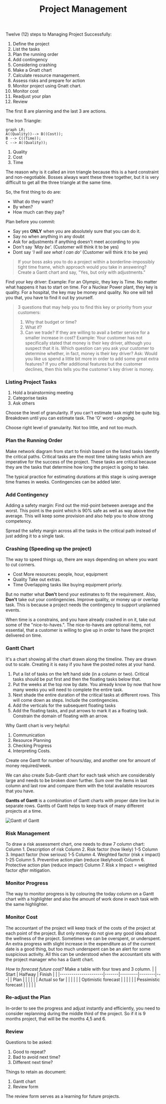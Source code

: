 ﻿---
layout: post
title: Project Management
categories: [Tech, Research]
---


Twelve (12) steps to Managing Project Successfully:

1. Define the project
2. List the tasks
3. Plan the running order
4. Add contingency
5. Considering crashing
6. Make a Gnatt chart
7. Calculate resource management.
8. Assess risks and prepare for action 
9. Monitor project using Gnatt chart.
10. Monitor cost
11. Readjust your plan
12. Review

The first 8 are planning and the last 3 are actions. 

The Iron Triangle:
```mermaid
graph LR;
A((Quality))--> B((Cost));
B --> C((Time));
C --> A((Quality));
```
1. Quality
2. Cost
3. Time

The reason why is it called an iron triangle because this is a hard constraint and non-negotiable. Bosses always want these three together, but it is very difficult to get all the three triangle at the same time. 

So, the first thing to do are:

- What do they want?
- By when?
- How much can they pay?

Plan before you commit:

- Say yes **ONLY** when you are absolutely sure that you can do it.
- Say no when anything in any doubt
- Ask for adjustments if anything doesn't meet according to you
- Don't say *'May be'.* (Customer will think it to be yes)
- Dont say *'I will see what I can do'* (Customer will think it to be yes)

> If your boss asks you to do a project within a borderline-impossibly tight time frame, which approach would you take in answering?
> Create a Gantt chart and say, "Yes, but only with adjustments."

Find your key driver: 
Example: For an Olympic, they key is Time. No matter what happens it has to start on time. For a Nuclear Power plant, they key is quality. For a hospital, the key may be money and quality. 
No one will tell you that, you have to find it out by yourself. 

> 3 questions that may help you to find this key or priority from your customers:
> 1. Why that budget or time?
> 2. What if?
> 3. Can we trade? If they are willing to avail a better service for a smaller increase in cost?
> Example: Your customer has not specifically stated that money is their key driver, although you suspect that it is. Which question can you ask your customer to determine whether, in fact, money is their key driver?
> Ask: Would you like us spend a little bit more in order to add some great extra features?
> If you offer additional features but the customer declines, then this tells you the customer's key driver is money.

### Listing Project Tasks

1. Hold a brainstorming meeting
2. Categorise tasks
3. Ask others

Choose the level of granularity. If you can't estimate task might be quite big. Breakdown until you can estimate task. The 'O' word - *ongoing*.

Choose right level of granularity. Not too little, and not too much. 

### Plan the Running Order

Make network diagram from start to finish based on the listed tasks
Identify the critical paths. Critical tasks are the most time taking tasks which are imperative for the success of the project. These tasks are critical because they are the tasks that determine how long the project is going to take.

The typical practice for estimating durations at this stage is using average time frames in weeks. Contingencies can be added later.

### Add Contingency

Adding a safety margin:  Find out the mid-point between average and the worst. This point is the point which is 90% safe as well as way above the average. This will keep some provision and also help you to show strong competency.

Spread the safety margin across all the tasks in the critical path instead of just adding it to a single task. 

### Crashing (Speeding up the project)

The way to speed things up, there are ways depending on where you want to cut corners. 
- Cost
	More resources: people, hour, equipment
-  Quality
	Take out extras.
- Time
	Overlapping tasks like buying equipment priorly. 

But no matter what **Don't** bend your estimates to fit the requirement. 
Also, **Don't** take out your contingencies. Improve quality, or money up or overlap task. This is because a project needs the contingency to support unplanned events.

When time is a constrains, and you have already crashed in on it, take out some of the "nice-to-haves.". The nice-to-haves are optional items, not essential, that a customer is willing to give up in order to have the project delivered on time.

### Gantt Chart

It's a chart showing all the chart drawn along the timeline. They are drawn out to scale. 
Creating it is easy if you have the posted notes at your hand. 

1. Put a list of tasks on the left hand side (in a column or two). Critical tasks should be put first and then the floating tasks below that. 
2. Put the weeks at the top row by date. You already know by now that how many weeks you will need to complete the entire task. 
3. Next shade the entire duration of the critical tasks at different rows. This will come down as steps. Include the contingencies. 
4. Add the verticals for the subsequent floating tasks 
5. Add the floating tasks, and put arrows to mark it as a floating task. Constrain the domain of floating with an arrow. 


Why Gantt chart is very helpful:

1. Communication 
2. Resource Planning
3.  Checking Progress
4. Interpreting Costs.

Create one Gantt for number of hours/day, and another one for amount of money required/week. 

We can also create Sub-Gantt chart for each task which are considerably large and needs to be broken down further. 
Sum over the items in last column and last row and compare them with the total available resources that you have. 

**Gantts of Gantt** is a combination of Gantt charts with proper date line but in separate rows. Gantts of Gantt helps to keep track of many different projects at a time. 

![Gantt of Gantt](https://media.licdn.com/dms/image/C5612AQFQKKC_23y3MA/article-cover_image-shrink_600_2000/0/1539607278910?e=2147483647&v=beta&t=K2elNvQ4JK99p0rg_eCRyuiaMobv7ZZGwv1yYhFKt5U)

### Risk Management 

To draw a risk assessment chart, one needs to draw 7 column chart:
Column 1. Description of risk
Column 2. Risk factor (how likely) 1-5
Column 3. Impact factor (how serious) 1-5
Column 4. Weighted factor (risk x impact) 1-25
Column 5. Preventive action plan (reduce likelyhood)
Column 6. Protective action plan (reduce impact)
Column 7. Risk x Impact = weighted factor *after* mitigation. 

### Monitor Progress

The way to monitor progress is by colouring the today column on a Gantt chart with a highlighter and also the amount of work done in each task with the same highlighter. 

### Monitor Cost

The accountant of the project will keep track of the costs of the project at each point of the project. But only money do not give any good idea about the wellness of the project. Sometimes we can be overspent, or underspent. 
An extra progress with slight increase in the expenditure as of the current date is a good thing, but too much underspent can be an alert for some suspicious activity. 
All this can be understood when the accountant sits with the project manager who has a Gantt chart. 

*How to forecast future cost?*
Make a table with four tows and 3 column.
|                      | Start | Halfway | Finish |   |
|----------------------|-------|---------|--------|---|
| Plan                 |       |         |        |   |
| Actual so far        |       |         |        |   |
| Optimistic forecast  |       |         |        |   |
| Pessimistic forecast |       |         |        |   |

### Re-adjust the Plan

In-order to see the progress and adjust instantly and efficiently, you need to consider replanning during the middle third of the project. 
So if it is 9 months project, that will be the months 4,5 and 6. 

### Review

Questions to be asked:
1. Good to repeat?
2. Bad to avoid next time?
3. Different next time? 

Things to retain as document:
1. Gantt chart
2. Review form

The review form serves as a learning for future projects.

 
